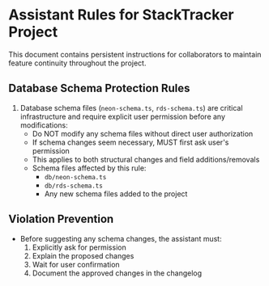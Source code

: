 
# Assistant Rules for StackTracker Project

This document contains persistent instructions for collaborators to maintain feature continuity throughout the project.

## Database Schema Protection Rules

1. Database schema files (`neon-schema.ts`, `rds-schema.ts`) are critical infrastructure and require explicit user permission before any modifications:
   - Do NOT modify any schema files without direct user authorization
   - If schema changes seem necessary, MUST first ask user's permission
   - This applies to both structural changes and field additions/removals
   - Schema files affected by this rule:
     - `db/neon-schema.ts`
     - `db/rds-schema.ts`
     - Any new schema files added to the project

## Violation Prevention

- Before suggesting any schema changes, the assistant must:
  1. Explicitly ask for permission
  2. Explain the proposed changes
  3. Wait for user confirmation
  4. Document the approved changes in the changelog

